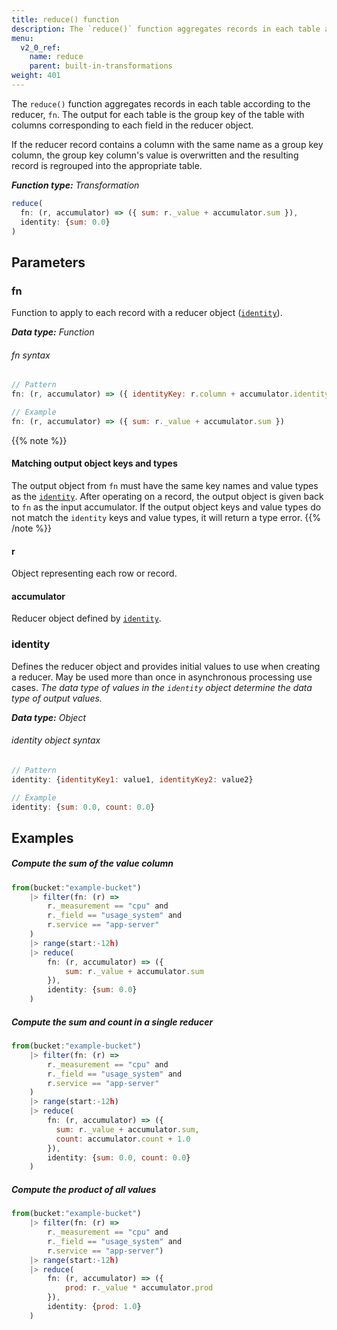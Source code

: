 ```yaml
---
title: reduce() function
description: The `reduce()` function aggregates records in each table according to the reducer, `fn`.
menu:
  v2_0_ref:
    name: reduce
    parent: built-in-transformations
weight: 401
---
```


The `reduce()` function aggregates records in each table according to the reducer, `fn`.
The output for each table is the group key of the table with columns corresponding
to each field in the reducer object.

If the reducer record contains a column with the same name as a group key column,
the group key column's value is overwritten and the resulting record is regrouped
into the appropriate table.

_**Function type:** Transformation_

```js
reduce(
  fn: (r, accumulator) => ({ sum: r._value + accumulator.sum }),
  identity: {sum: 0.0}
)
```

## Parameters

### fn
Function to apply to each record with a reducer object ([`identity`](#identity)).

_**Data type:** Function_

###### fn syntax
```js
// Pattern
fn: (r, accumulator) => ({ identityKey: r.column + accumulator.identityKey })

// Example
fn: (r, accumulator) => ({ sum: r._value + accumulator.sum })
```

{{% note %}}
#### Matching output object keys and types
The output object from `fn` must have the same key names and value types as the [`identity`](#identity).
After operating on a record, the output object is given back to `fn` as the input accumulator.
If the output object keys and value types do not match the `identity` keys and value types,
it will return a type error.
{{% /note %}}

#### r
Object representing each row or record.

#### accumulator
Reducer object defined by [`identity`](#identity).

### identity
Defines the reducer object and provides initial values to use when creating a reducer.
May be used more than once in asynchronous processing use cases.
_The data type of values in the `identity` object determine the data type of output values._

_**Data type:** Object_

###### identity object syntax
```js
// Pattern
identity: {identityKey1: value1, identityKey2: value2}

// Example
identity: {sum: 0.0, count: 0.0}
```

## Examples

##### Compute the sum of the value column
```js
from(bucket:"example-bucket")
    |> filter(fn: (r) =>
        r._measurement == "cpu" and
        r._field == "usage_system" and
        r.service == "app-server"
    )
    |> range(start:-12h)
    |> reduce(
        fn: (r, accumulator) => ({
            sum: r._value + accumulator.sum
        }),
        identity: {sum: 0.0}
    )
```

##### Compute the sum and count in a single reducer
```js
from(bucket:"example-bucket")
    |> filter(fn: (r) =>
        r._measurement == "cpu" and
        r._field == "usage_system" and
        r.service == "app-server"
    )
    |> range(start:-12h)
    |> reduce(
        fn: (r, accumulator) => ({
          sum: r._value + accumulator.sum,
          count: accumulator.count + 1.0
        }),
        identity: {sum: 0.0, count: 0.0}
    )
```

##### Compute the product of all values
```js
from(bucket:"example-bucket")
    |> filter(fn: (r) =>
        r._measurement == "cpu" and
        r._field == "usage_system" and
        r.service == "app-server")
    |> range(start:-12h)
    |> reduce(
        fn: (r, accumulator) => ({
            prod: r._value * accumulator.prod
        }),
        identity: {prod: 1.0}        
    )
```
